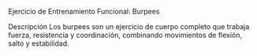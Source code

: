 Ejercicio de Entrenamiento Funcional: Burpees

Descripción
Los burpees son un ejercicio de cuerpo completo que trabaja fuerza, resistencia y coordinación, combinando movimientos de flexión, salto y estabilidad.






